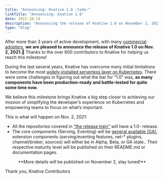 ```yaml
---
title: "Announcing: Knative 1.0 :tada:"
linkTitle: "Announcing: Knative 1.0"
date: 2021-10-14
description: "Announcing the release of Knative 1.0 on November 2, 2021."
type: "blog"
---
```


After more than 3 years of active development, with many [commercial adopters](https://github.com/knative/community/blob/main/ADOPTERS.MD), **we are pleased to announce the release of Knative 1.0 on Nov. 2, 2021.:tada:** Thanks to the over 600 contributors to Knative for helping us reach this milestone!

During the last several years, Knative has overcome many initial limitations to become the most [widely-installed serverless layer on Kubernetes](https://www.cncf.io/wp-content/uploads/2020/11/CNCF_Survey_Report_2020.pdf). There were some challenges in figuring out what the bar for “1.0” was, **as many components have been production-ready and battle-tested for quite some time now.**

We believe this milestone brings Knative a big step closer to achieving our mission of simplifying the developer’s experience on Kubernetes and empowering teams to focus on what’s important.

This is what will happen on Nov. 2, 2021:
- All the repositories covered in ["the release train"](https://github.com/knative/release) will have a 1.0- release.
- The core components (Serving, Eventing) will be [general available (GA)](https://github.com/knative/community/blob/main/mechanics/MATURITY-LEVELS.md#stable); extension components (serving/eventing features, net-* plugins, channel/broker, sources) will either be in Alpha, Beta, or GA state.. Their respective maturity level will be published on their README.md or documentation pages.

<center>**More details will be published on November 2, stay tuned!**</center>

Thank you,
Knative Contributors
